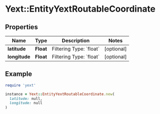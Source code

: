 # Yext::EntityYextRoutableCoordinate

## Properties

| Name | Type | Description | Notes |
| ---- | ---- | ----------- | ----- |
| **latitude** | **Float** | Filtering Type: &#x60;float&#x60; | [optional] |
| **longitude** | **Float** | Filtering Type: &#x60;float&#x60; | [optional] |

## Example

```ruby
require 'yext'

instance = Yext::EntityYextRoutableCoordinate.new(
  latitude: null,
  longitude: null
)
```

